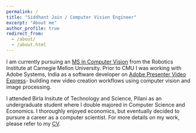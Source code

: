 ```yaml
---
permalink: /
title: "Siddhant Jain / Computer Vision Engineer"
excerpt: "About me"
author_profile: true
redirect_from: 
  - /about/
  - /about.html
---
```


I am currently pursuing an [MS in Computer Vision](https://www.ri.cmu.edu/education/academic-programs/master-of-science-computer-vision-mscv/) from the Robotics Institute at Carnegie Mellon University. Prior to CMU I was working with Adobe Systems, India as a software developer on [Adobe Presenter Video Express](www.adobe.com/products/presenter-video-express.html)- building new video creation workflows using computer vision and image processing. 

I attended Birla Insitute of Technology and Science, Pilani as an undergraduate student where I double majored in Computer Science and Economics. I thoroughly enjoyed economics, but eventually decided to pursure a career as a computer scientist. For more details on my work, please refer to my [CV](siddhantjain.github.io/files/SiddhantJainResume.pdf).
